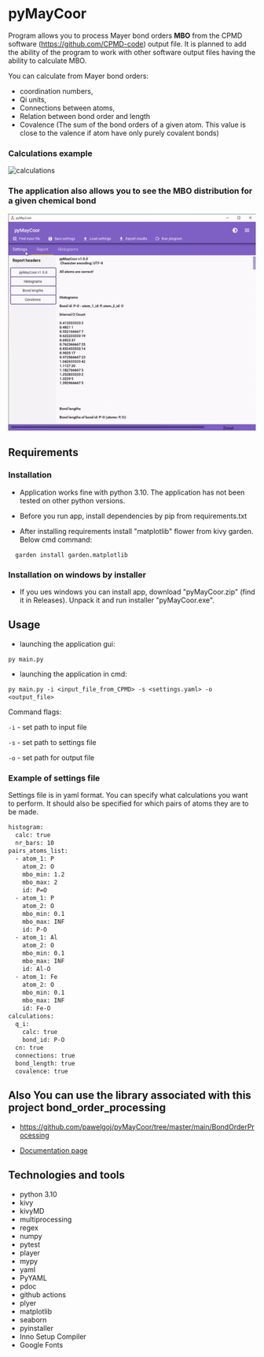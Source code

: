 # pyMayCoor

Program allows you to process Mayer bond orders **MBO** from the CPMD software (<https://github.com/CPMD-code>) output file. It is planned to add the ability of the program to work with other software output files having the ability to calculate MBO.

You can calculate from Mayer bond orders:

- coordination numbers,
- Qi units,
- Connections between atoms,
- Relation between bond order and length
- Covalence (The sum of the bond orders of a given atom. This  value is close to the valence if atom have only purely covalent bonds)

### Calculations example

![calculations](claculations.gif)

### The application also allows you to see the MBO distribution for a given chemical bond

![figs](figs.gif)

## Requirements

### Installation

- Application works fine with python 3.10. The application has not been tested on other python versions.

- Before you run app, install dependencies by pip from requirements.txt

- After installing requirements install "matplotlib" flower from kivy garden. Below cmd command:

```
  garden install garden.matplotlib
```


### Installation on windows by installer

- If you ues windows you can install app, download "pyMayCoor.zip" (find it in Releases). Unpack it and run installer "pyMayCoor.exe".

## Usage

- launching the application gui:

```
py main.py
```

- launching the application in cmd:

```
py main.py -i <input_file_from_CPMD> -s <settings.yaml> -o <output_file>
```

Command flags:

`-i` - set path to input file

`-s` - set path to settings file

`-o` - set path for output file

### Example of settings file

Settings file is in yaml format. You can specify what calculations you want to perform. It should also be specified for which pairs of atoms they are to be made.

```
histogram:
  calc: true
  nr_bars: 10
pairs_atoms_list:
  - atom_1: P
    atom_2: O
    mbo_min: 1.2
    mbo_max: 2
    id: P=O
  - atom_1: P
    atom_2: O
    mbo_min: 0.1
    mbo_max: INF
    id: P-O
  - atom_1: Al
    atom_2: O
    mbo_min: 0.1
    mbo_max: INF
    id: Al-O
  - atom_1: Fe
    atom_2: O
    mbo_min: 0.1
    mbo_max: INF
    id: Fe-O
calculations:
  q_i:
    calc: true
    bond_id: P-O
  cn: true
  connections: true
  bond_length: true
  covalence: true
```

## Also You can use the library associated with this project bond_order_processing

- <https://github.com/pawelgoj/pyMayCoor/tree/master/main/BondOrderProcessing>

- [Documentation page](https://pawelgoj.github.io/pyMayCoor/bond_order_processing)

## Technologies and tools

- python 3.10
- kivy
- kivyMD
- multiprocessing
- regex
- numpy
- pytest
- player
- mypy
- yaml
- PyYAML
- pdoc
- github actions
- plyer
- matplotlib
- seaborn
- pyinstaller
- Inno Setup Compiler
- Google Fonts

